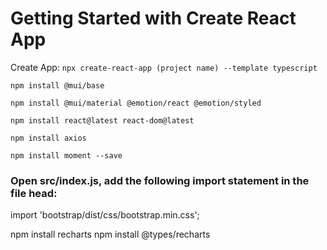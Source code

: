 # Getting Started with Create React App

Create App:
`npx create-react-app (project name) --template typescript`

`npm install @mui/base`

`npm install @mui/material @emotion/react @emotion/styled`

`npm install react@latest react-dom@latest`

`npm install axios`

 `npm install moment --save`

 ### Open src/index.js, add the following import statement in the file head:
import 'bootstrap/dist/css/bootstrap.min.css';

npm install recharts
npm install @types/recharts
